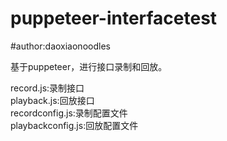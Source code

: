 # puppeteer-interfacetest
#author:daoxiaonoodles

基于puppeteer，进行接口录制和回放。  

record.js:录制接口  
playback.js:回放接口  
recordconfig.js:录制配置文件  
playbackconfig.js:回放配置文件  
